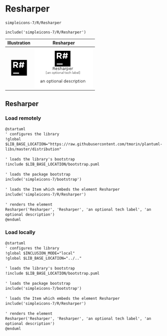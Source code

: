 # Resharper


```text
simpleicons-7/R/Resharper
```

```text
include('simpleicons-7/R/Resharper')
```



| Illustration | Resharper |
| :---: | :---: |
| ![illustration for Illustration](../../simpleicons-7/R/Resharper.png) | ![illustration for Resharper](../../simpleicons-7/R/Resharper.Local.png) |




## Resharper

### Load remotely
```plantuml
@startuml
' configures the library
!global $LIB_BASE_LOCATION="https://raw.githubusercontent.com/tmorin/plantuml-libs/master/distribution"

' loads the library's bootstrap
!include $LIB_BASE_LOCATION/bootstrap.puml

' loads the package bootstrap
include('simpleicons-7/bootstrap')

' loads the Item which embeds the element Resharper
include('simpleicons-7/R/Resharper')

' renders the element
Resharper('Resharper', 'Resharper', 'an optional tech label', 'an optional description')
@enduml
```

### Load locally
```plantuml
@startuml
' configures the library
!global $INCLUSION_MODE="local"
!global $LIB_BASE_LOCATION="../.."

' loads the library's bootstrap
!include $LIB_BASE_LOCATION/bootstrap.puml

' loads the package bootstrap
include('simpleicons-7/bootstrap')

' loads the Item which embeds the element Resharper
include('simpleicons-7/R/Resharper')

' renders the element
Resharper('Resharper', 'Resharper', 'an optional tech label', 'an optional description')
@enduml
```

